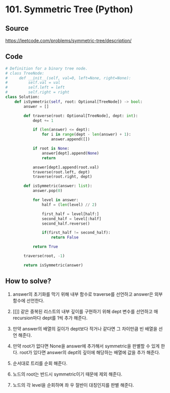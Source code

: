 # 101. Symmetric Tree (Python)

## Source

https://leetcode.com/problems/symmetric-tree/description/

## Code

```python
# Definition for a binary tree node.
# class TreeNode:
#     def __init__(self, val=0, left=None, right=None):
#         self.val = val
#         self.left = left
#         self.right = right
class Solution:
    def isSymmetric(self, root: Optional[TreeNode]) -> bool:
        answer = []

        def traverse(root: Optional[TreeNode], dept: int):
            dept += 1

            if (len(answer) <= dept):
                for i in range(dept - len(answer) + 1):
                    answer.append([])

            if root is None:
                answer[dept].append(None)
                return

            answer[dept].append(root.val)
            traverse(root.left, dept)
            traverse(root.right, dept)

        def isSymmetric(answer: list):
            answer.pop(0)

            for level in answer:
                half = (len(level) // 2)

                first_half = level[half:]
                second_half = level[:half]
                second_half.reverse()

                if(first_half != second_half):
                    return False

            return True

        traverse(root, -1)

        return isSymmetric(answer)
```

## How to solve?

1. answer의 초기화를 막기 위해 내부 함수로 traverse를 선언하고 answer은 외부 함수에 선언한다.

2. [[]] 같은 중복된 리스트의 내부 깊이를 구현하기 위해 dept 변수를 선언하고 매 recursion마다 dept를 1씩 추가 해준다.

3. 만약 answer의 배열의 길이가 dept보다 작거나 같다면 그 차이만큼 빈 배열을 선언 해준다.

4. 만약 root가 없다면 None을 answer에 추가해서 symmetric을 판별할 수 있게 한다. root가 있다면 answer의 dept의 깊이에 해당하는 배열에 값을 추가 해준다.

5. 순서대로 트리를 순회 해준다.

6. 노드의 root는 반드시 symmetric이기 때문에 제외 해준다.

7. 노드의 각 level을 순회하며 좌 우 절반이 대칭인지를 판별 해준다.
